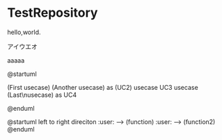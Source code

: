 # TestRepository

hello,world.

アイウエオ

aaaaa

@startuml

(First usecase)
(Another usecase) as (UC2)
usecase UC3
usecase (Last\nusecase) as UC4

@enduml


@startuml
left to right direciton
:user: --> (function)
:user: --> (function2)
@enduml

